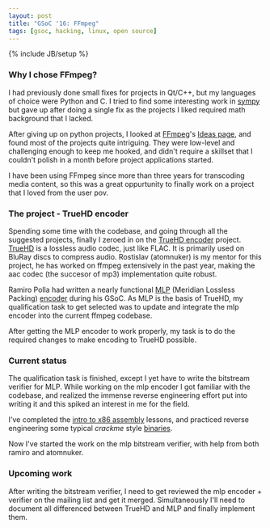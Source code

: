```yaml
--- 
layout: post
title: "GSoC '16: FFmpeg" 
tags: [gsoc, hacking, linux, open source] 
--- 
```

{% include JB/setup %}

### Why I chose FFmpeg?

I had previously done small fixes for projects in Qt/C++, but my languages of choice were Python and C. I tried to find some interesting work in [sympy](http://sympy.org/) but gave up after doing a single fix as the projects I liked required math background that I lacked.

After giving up on python projects, I looked at [FFmpeg](http://ffmpeg.org)'s [Ideas page](http://trac.ffmpeg.org/wiki/SponsoringPrograms/GSoC/2016), and found most of the projects quite intriguing. They were low-level and challenging enough to keep me hooked, and didn't require a skillset that I couldn't polish in a month before project applications started.

I have been using FFmpeg since more than three years for transcoding media content, so this was a great oppurtunity to finally work on a project that I loved from the user pov.

### The project - TrueHD encoder

Spending some time with the codebase, and going through all the suggested projects, finally I zeroed in on the [TrueHD encoder](http://trac.ffmpeg.org/wiki/SponsoringPrograms/GSoC/2016#TrueHDencoder) project. [TrueHD](http://www.dolby.com/us/en/technologies/dolby-truehd.html) is a lossless audio codec, just like FLAC. It is primarily used on BluRay discs to compress audio. Rostislav (atomnuker) is my mentor for this project, he has worked on ffmpeg extensively in the past year, making the aac codec (the succesor of mp3) implementation quite robust.

Ramiro Polla had written a nearly functional [MLP](https://en.wikipedia.org/wiki/Meridian_Lossless_Packing) (Meridian Lossless Packing) [encoder](https://github.com/ramiropolla/soc/tree/master/mlp) during his GSoC. As MLP is the basis of TrueHD, my qualification task to get selected was to update and integrate the mlp encoder into the current ffmpeg codebase.

After getting the MLP encoder to work properly, my task is to do the required changes to make encoding to TrueHD possible.

### Current status

The qualification task is finished, except I yet have to write the bitstream verifier for MLP.
While working on the mlp encoder I got familiar with the codebase, and realized the immense reverse engineering effort put into writing it and this spiked an interest in me for the field.

I've completed the [intro to x86 assembly](http://opensecuritytraining.info/IntroX86.html) lessons, and practiced reverse engineering some typical *crackme* style [binaries](https://github.com/holbertonschool/dont_hate_the_hacker_hate_the_code).

Now I've started the work on the mlp bitstream verifier, with help from both ramiro and atomnuker.

### Upcoming work

After writing the bitstream verifier, I need to get reviewed the mlp encoder + verifier on the mailing list and get it merged. Simultaneously I'll need to document all differenced between TrueHD and MLP and finally implement them.
